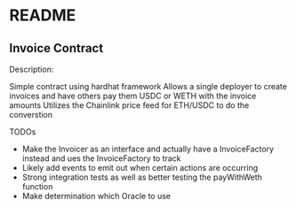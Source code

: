 # README

## Invoice Contract

Description:

Simple contract using hardhat framework
Allows a single deployer to create invoices and have others pay them USDC or WETH with the invoice amounts
Utilizes the Chainlink price feed for ETH/USDC to do the converstion

TODOs
* Make the Invoicer as an interface and actually have a InvoiceFactory instead and ues the InvoiceFactory to track
* Likely add events to emit out when certain actions are occurring
* Strong integration tests as well as better testing the payWithWeth function
* Make determination which Oracle to use 